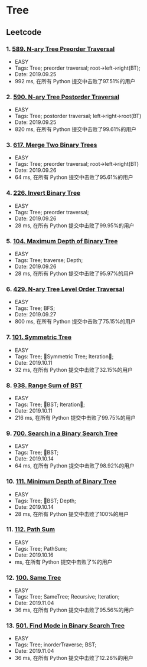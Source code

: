 # Tree

## Leetcode
### 1. [589. N-ary Tree Preorder Traversal](https://leetcode-cn.com/problems/n-ary-tree-preorder-traversal/)
- EASY
- Tags: Tree; preorder traversal; root->left->right(BT);
- Date: 2019.09.25
- 992 ms, 在所有 Python 提交中击败了97.51%的用户

### 2. [590. N-ary Tree Postorder Traversal](https://leetcode-cn.com/problems/n-ary-tree-postorder-traversal/submissions/)
- EASY
- Tags: Tree; postorder traversal; left->right->root(BT)
- Date: 2019.09.25
- 820 ms, 在所有 Python 提交中击败了99.61%的用户
  
### 3. [617. Merge Two Binary Trees](https://leetcode-cn.com/problems/merge-two-binary-trees/)
- EASY
- Tags: Tree; preorder traversal; root->left->right(BT)
- Date: 2019.09.26
- 64 ms, 在所有 Python 提交中击败了95.61%的用户

### 4. [226. Invert Binary Tree](https://leetcode-cn.com/problems/invert-binary-tree/)
- EASY
- Tags: Tree; preorder traversal;
- Date: 2019.09.26
- 28 ms, 在所有 Python 提交中击败了99.95%的用户

### 5. [104. Maximum Depth of Binary Tree](https://leetcode-cn.com/problems/maximum-depth-of-binary-tree/)
- EASY
- Tags: Tree; traverse; Depth;
- Date: 2019.09.26
- 28 ms, 在所有 Python 提交中击败了95.97%的用户

### 6. [429. N-ary Tree Level Order Traversal](https://leetcode-cn.com/problems/n-ary-tree-level-order-traversal/solution/429-n-ary-tree-level-order-traversal-by-lin-jy/)
- EASY
- Tags: Tree; BFS;
- Date: 2019.09.27
- 800 ms, 在所有 Python 提交中击败了75.15%的用户

### 7. [101. Symmetric Tree](https://leetcode-cn.com/problems/symmetric-tree/)
- EASY
- Tags: Tree; Symmetric Tree; Iteration;
- Date: 2019.10.11
- 32 ms, 在所有 Python 提交中击败了32.15%的用户

### 8. [938. Range Sum of BST](https://leetcode-cn.com/problems/range-sum-of-bst/)
- EASY
- Tags: Tree; BST; Iteration;
- Date: 2019.10.11
- 216 ms, 在所有 Python 提交中击败了99.75%的用户

### 9. [700. Search in a Binary Search Tree](https://leetcode-cn.com/problems/search-in-a-binary-search-tree/)
- EASY
- Tags: Tree; BST;
- Date: 2019.10.14
- 64 ms, 在所有 Python 提交中击败了98.92%的用户

### 10. [111. Minimum Depth of Binary Tree](https://leetcode-cn.com/problems/minimum-depth-of-binary-tree/)
- EASY
- Tags: Tree; BST; Depth;
- Date: 2019.10.14
- 28 ms, 在所有 Python 提交中击败了100%的用户

### 11. [112. Path Sum](https://leetcode-cn.com/problems/path-sum/)
- EASY
- Tags: Tree; PathSum;
- Date: 2019.10.16
-  ms, 在所有 Python 提交中击败了%的用户

### 12. [100. Same Tree](https://leetcode-cn.com/problems/same-tree/solution/)
- EASY
- Tags: Tree; SameTree; Recursive; Iteration;
- Date: 2019.11.04
- 36 ms, 在所有 Python 提交中击败了95.56%的用户


### 13. [501. Find Mode in Binary Search Tree](https://leetcode-cn.com/problems/find-mode-in-binary-search-tree)
- EASY
- Tags: Tree; inorderTraverse; BST;
- Date: 2019.11.04
- 36 ms, 在所有 Python 提交中击败了12.26%的用户
